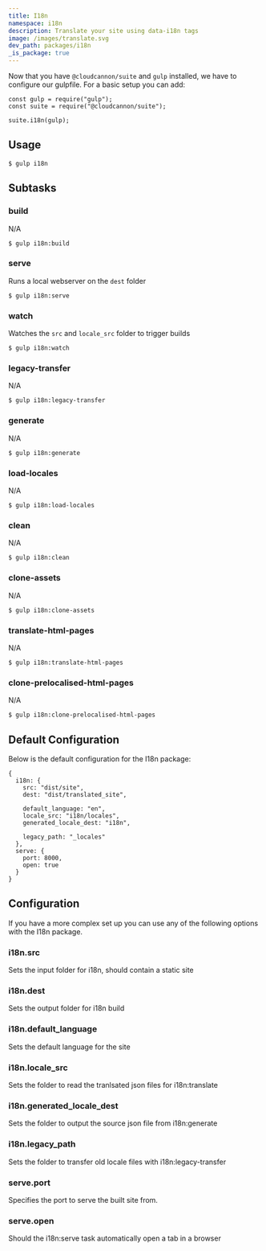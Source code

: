 ```yaml
---
title: I18n
namespace: i18n
description: Translate your site using data-i18n tags
image: /images/translate.svg
dev_path: packages/i18n
_is_package: true
---
```


Now that you have `@cloudcannon/suite` and `gulp` installed, we have to configure our gulpfile. For a basic setup you can add:

```
const gulp = require("gulp");
const suite = require("@cloudcannon/suite");

suite.i18n(gulp);
```

## Usage

```
$ gulp i18n
```

## Subtasks

### build

N/A

```
$ gulp i18n:build
```

### serve

Runs a local webserver on the `dest` folder

```
$ gulp i18n:serve
```

### watch

Watches the `src` and `locale_src` folder to trigger builds

```
$ gulp i18n:watch
```

### legacy-transfer

N/A

```
$ gulp i18n:legacy-transfer
```

### generate

N/A

```
$ gulp i18n:generate
```

### load-locales

N/A

```
$ gulp i18n:load-locales
```

### clean

N/A

```
$ gulp i18n:clean
```

### clone-assets

N/A

```
$ gulp i18n:clone-assets
```

### translate-html-pages

N/A

```
$ gulp i18n:translate-html-pages
```

### clone-prelocalised-html-pages

N/A

```
$ gulp i18n:clone-prelocalised-html-pages
```

## Default Configuration

Below is the default configuration for the I18n package:

```
{
  i18n: {
    src: "dist/site",
    dest: "dist/translated_site",

    default_language: "en",
    locale_src: "i18n/locales",
    generated_locale_dest: "i18n",

    legacy_path: "_locales"
  },
  serve: {
    port: 8000,
    open: true
  }
}
```

## Configuration

If you have a more complex set up you can use any of the following options with the I18n package.

### i18n.src

Sets the input folder for i18n, should contain a static site

### i18n.dest

Sets the output folder for i18n build

### i18n.default\_language

Sets the default language for the site

### i18n.locale\_src

Sets the folder to read the tranlsated json files for i18n:translate

### i18n.generated\_locale\_dest

Sets the folder to output the source json file from i18n:generate

### i18n.legacy\_path

Sets the folder to transfer old locale files with i18n:legacy-transfer

### serve.port

Specifies the port to serve the built site from.

### serve.open

Should the i18n:serve task automatically open a tab in a browser